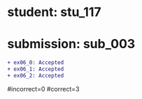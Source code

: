 # student: stu_117
# submission: sub_003

```diff
+ ex06_0: Accepted
+ ex06_1: Accepted
+ ex06_2: Accepted
```
#incorrect=0
#correct=3
